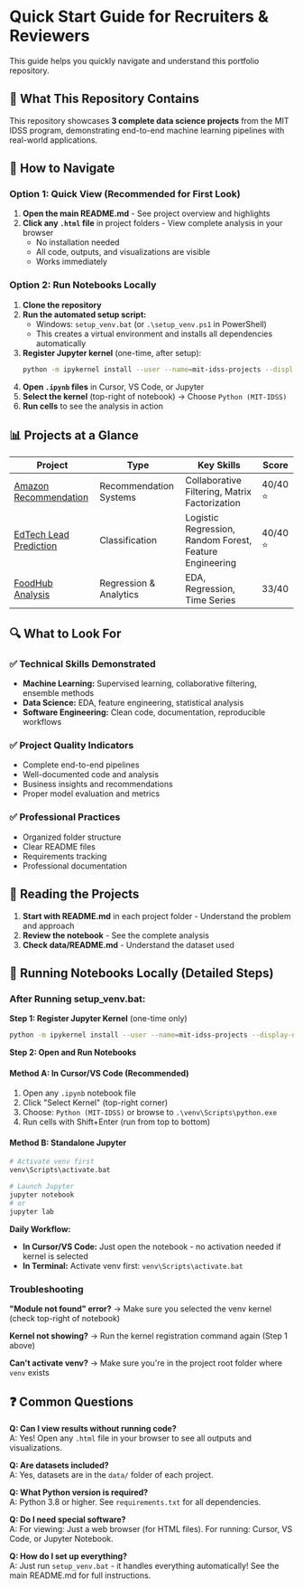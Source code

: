 # Quick Start Guide for Recruiters & Reviewers

This guide helps you quickly navigate and understand this portfolio repository.

## 🎯 What This Repository Contains

This repository showcases **3 complete data science projects** from the MIT IDSS program, demonstrating end-to-end machine learning pipelines with real-world applications.

## 📁 How to Navigate

### Option 1: Quick View (Recommended for First Look)
1. **Open the main README.md** - See project overview and highlights
2. **Click any `.html` file** in project folders - View complete analysis in your browser
   - No installation needed
   - All code, outputs, and visualizations are visible
   - Works immediately

### Option 2: Run Notebooks Locally
1. **Clone the repository**
2. **Run the automated setup script:**
   - Windows: `setup_venv.bat` (or `.\setup_venv.ps1` in PowerShell)
   - This creates a virtual environment and installs all dependencies automatically
3. **Register Jupyter kernel** (one-time, after setup):
   ```bash
   python -m ipykernel install --user --name=mit-idss-projects --display-name "Python (MIT-IDSS)"
   ```
4. **Open `.ipynb` files** in Cursor, VS Code, or Jupyter
5. **Select the kernel** (top-right of notebook) → Choose `Python (MIT-IDSS)`
6. **Run cells** to see the analysis in action

## 📊 Projects at a Glance

| Project | Type | Key Skills | Score |
|---------|------|------------|-------|
| [Amazon Recommendation](01-amazon-recommendation/) | Recommendation Systems | Collaborative Filtering, Matrix Factorization | 40/40 ⭐ |
| [EdTech Lead Prediction](02-edtech-lead-prediction/) | Classification | Logistic Regression, Random Forest, Feature Engineering | 40/40 ⭐ |
| [FoodHub Analysis](03-foodhub-analysis/) | Regression & Analytics | EDA, Regression, Time Series | 33/40 |

## 🔍 What to Look For

### ✅ Technical Skills Demonstrated
- **Machine Learning:** Supervised learning, collaborative filtering, ensemble methods
- **Data Science:** EDA, feature engineering, statistical analysis
- **Software Engineering:** Clean code, documentation, reproducible workflows

### ✅ Project Quality Indicators
- Complete end-to-end pipelines
- Well-documented code and analysis
- Business insights and recommendations
- Proper model evaluation and metrics

### ✅ Professional Practices
- Organized folder structure
- Clear README files
- Requirements tracking
- Professional documentation

## 📖 Reading the Projects

1. **Start with README.md** in each project folder - Understand the problem and approach
2. **Review the notebook** - See the complete analysis
3. **Check data/README.md** - Understand the dataset used

## 🚀 Running Notebooks Locally (Detailed Steps)

### After Running setup_venv.bat:

**Step 1: Register Jupyter Kernel** (one-time only)
```bash
python -m ipykernel install --user --name=mit-idss-projects --display-name "Python (MIT-IDSS)"
```

**Step 2: Open and Run Notebooks**

#### Method A: In Cursor/VS Code (Recommended)
1. Open any `.ipynb` notebook file
2. Click "Select Kernel" (top-right corner)
3. Choose: `Python (MIT-IDSS)` or browse to `.\venv\Scripts\python.exe`
4. Run cells with Shift+Enter (run from top to bottom)

#### Method B: Standalone Jupyter
```bash
# Activate venv first
venv\Scripts\activate.bat

# Launch Jupyter
jupyter notebook
# or
jupyter lab
```

**Daily Workflow:**
- **In Cursor/VS Code:** Just open the notebook - no activation needed if kernel is selected
- **In Terminal:** Activate venv first: `venv\Scripts\activate.bat`

### Troubleshooting

**"Module not found" error?**
→ Make sure you selected the venv kernel (check top-right of notebook)

**Kernel not showing?**
→ Run the kernel registration command again (Step 1 above)

**Can't activate venv?**
→ Make sure you're in the project root folder where `venv` exists

## ❓ Common Questions

**Q: Can I view results without running code?**  
A: Yes! Open any `.html` file in your browser to see all outputs and visualizations.

**Q: Are datasets included?**  
A: Yes, datasets are in the `data/` folder of each project.

**Q: What Python version is required?**  
A: Python 3.8 or higher. See `requirements.txt` for all dependencies.

**Q: Do I need special software?**  
A: For viewing: Just a web browser (for HTML files). For running: Cursor, VS Code, or Jupyter Notebook.

**Q: How do I set up everything?**  
A: Just run `setup_venv.bat` - it handles everything automatically! See the main README.md for full instructions.

